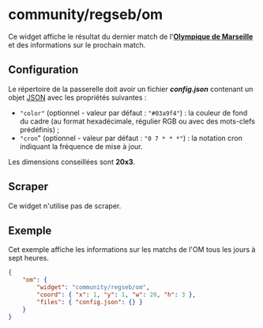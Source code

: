 # community/regseb/om

Ce widget affiche le résultat du dernier match de
l'**[Olympique de Marseille](//www.om.net/)** et des informations sur le
prochain match.

## Configuration

Le répertoire de la passerelle doit avoir un fichier ***config.json***
contenant un objet
[JSON](http://www.json.org/json-fr.html "JavaScript Object Notation") avec les
propriétés suivantes :

- `"color"` (optionnel - valeur par défaut : `"#03a9f4"`) : la couleur de fond
  du cadre (au format hexadécimale, régulier RGB ou avec des mots-clefs
  prédéfinis) ;
- `"cron`" (optionnel - valeur par défaut : `"0 7 * * *"`) : la notation cron
  indiquant la fréquence de mise à jour.

Les dimensions conseillées sont **20x3**.

## Scraper

Ce widget n'utilise pas de scraper.

## Exemple

Cet exemple affiche les informations sur les matchs de l'OM tous les jours à
sept heures.

```JSON
{
    "om": {
        "widget": "community/regseb/om",
        "coord": { "x": 1, "y": 1, "w": 20, "h": 3 },
        "files": { "config.json": {} }
    }
}
```
